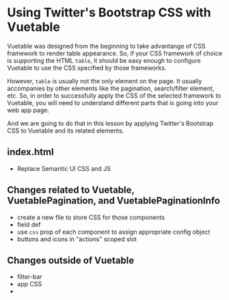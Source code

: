 # Using Twitter's Bootstrap CSS with Vuetable

Vuetable was designed from the beginning to take advantange of CSS framework to render table appearance. So, if your CSS framework of choice is supporting the HTML `table`, it should be easy enough to configure Vuetable to use the CSS specified by those frameworks.

However, `table` is usually not the only element on the page. It usually accompanies by other elements like the pagination, search/filter element, etc. So, in order to successfully apply the CSS of the selected framework to Vuetable, you will need to understand different parts that is going into your web app page.

And we are going to do that in this lesson by applying Twitter's Bootstrap CSS to Vuetable and its related elements.

## index.html
- Replace Semantic UI CSS and JS

## Changes related to Vuetable, VuetablePagination, and VuetablePaginationInfo
- create a new file to store CSS for those components
- field def
- use `css` prop of each component to assign appropriate config object
- buttons and icons in "actions" scoped slot

## Changes outside of Vuetable
- filter-bar
- app CSS
- 